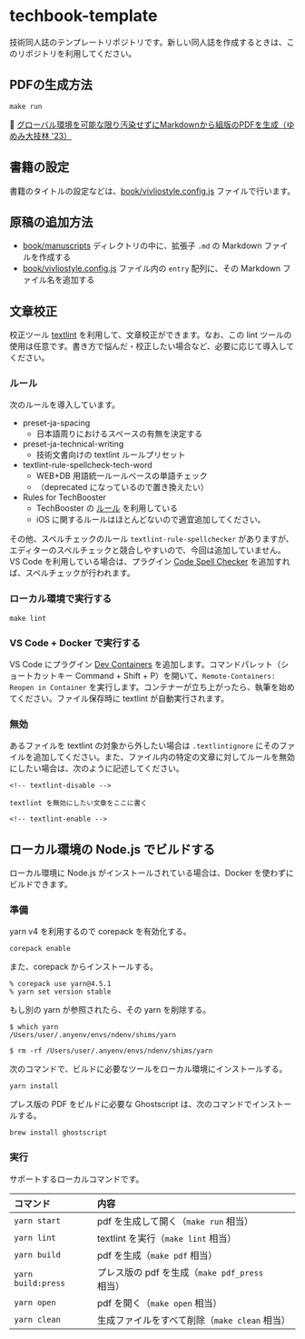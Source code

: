 # techbook-template

技術同人誌のテンプレートリポジトリです。新しい同人誌を作成するときは、このリポジトリを利用してください。

## PDFの生成方法

```shell
make run
```

🔖 [グローバル環境を可能な限り汚染せずにMarkdownから組版のPDFを生成（ゆめみ大技林 '23）](https://zenn.dev/yumemi_inc/articles/afe7745cd62af2)

## 書籍の設定

書籍のタイトルの設定などは、[book/vivliostyle.config.js](book/vivliostyle.config.js) ファイルで行います。

## 原稿の追加方法

* [book/manuscripts](book/manuscripts) ディレクトリの中に、拡張子 `.md` の Markdown ファイルを作成する
* [book/vivliostyle.config.js](book/vivliostyle.config.js) ファイル内の `entry` 配列に、その Markdown ファイル名を追加する

## 文章校正

校正ツール [textlint](https://textlint.github.io/) を利用して、文章校正ができます。なお、この lint ツールの使用は任意です。書き方で悩んだ・校正したい場合など、必要に応じて導入してください。

### ルール

次のルールを導入しています。

* preset-ja-spacing
  * 日本語周りにおけるスペースの有無を決定する
* preset-ja-technical-writing
  * 技術文書向けの textlint ルールプリセット
* textlint-rule-spellcheck-tech-word
  * WEB+DB 用語統一ルールベースの単語チェック
  * （deprecated になっているので置き換えたい）
* Rules for TechBooster
  * TechBooster の [ルール](https://github.com/TechBooster/ReVIEW-Template/tree/master/prh-rules) を利用している
  * iOS に関するルールはほとんどないので適宜追加してください。

その他、スペルチェックのルール `textlint-rule-spellchecker` がありますが、エディターのスペルチェックと競合しやすいので、今回は追加していません。VS Code を利用している場合は、プラグイン [Code Spell Checker](https://marketplace.visualstudio.com/items?itemName=streetsidesoftware.code-spell-checker) を追加すれば、スペルチェックが行われます。

### ローカル環境で実行する

```shell
make lint
```

### VS Code + Docker で実行する

VS Code にプラグイン [Dev Containers](https://marketplace.visualstudio.com/items?itemName=ms-vscode-remote.remote-containers) を追加します。コマンドパレット（ショートカットキー Command + Shift + P）を開いて、`Remote-Containers: Reopen in Container` を実行します。コンテナーが立ち上がったら、執筆を始めてください。ファイル保存時に textlint が自動実行されます。

### 無効

あるファイルを textlint の対象から外したい場合は `.textlintignore` にそのファイルを追加してください。また、ファイル内の特定の文章に対してルールを無効にしたい場合は、次のように記述してください。

```text
<!-- textlint-disable -->

textlint を無効にしたい文章をここに書く

<!-- textlint-enable -->
```

## ローカル環境の Node.js でビルドする

ローカル環境に Node.js がインストールされている場合は、Docker を使わずにビルドできます。

### 準備

yarn v4 を利用するので corepack を有効化する。

```shell
corepack enable
```

また、corepack からインストールする。

```shell
% corepack use yarn@4.5.1
% yarn set version stable
```

もし別の yarn が参照されたら、その yarn を削除する。

```shell
$ which yarn
/Users/user/.anyenv/envs/ndenv/shims/yarn

$ rm -rf /Users/user/.anyenv/envs/ndenv/shims/yarn
```

次のコマンドで、ビルドに必要なツールをローカル環境にインストールする。

```shell
yarn install
```

プレス版の PDF をビルドに必要な Ghostscript は、次のコマンドでインストールする。

```shell
brew install ghostscript
```

### 実行

サポートするローカルコマンドです。

| コマンド | 内容 |
|:--|:--|
| `yarn start` | pdf を生成して開く（`make run` 相当）|
| `yarn lint` | textlint を実行（`make lint` 相当）|
| `yarn build` | pdf を生成（`make pdf` 相当）|
| `yarn build:press` | プレス版の pdf を生成（`make pdf_press` 相当）|
| `yarn open` | pdf を開く（`make open` 相当）|
| `yarn clean` | 生成ファイルをすべて削除（`make clean` 相当）|
